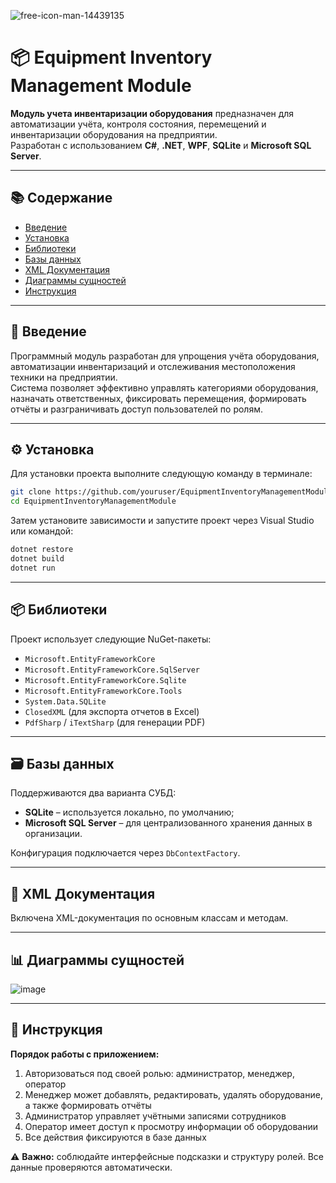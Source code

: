 ![free-icon-man-14439135](https://github.com/user-attachments/assets/3f7a2f1e-d1d2-439a-8e5c-f716ddc99fd0)
# 📦 Equipment Inventory Management Module

**Модуль учета инвентаризации оборудования** предназначен для автоматизации учёта, контроля состояния, перемещений и инвентаризации оборудования на предприятии.  
Разработан с использованием **C#**, **.NET**, **WPF**, **SQLite** и **Microsoft SQL Server**.

---

## 📚 Содержание
- [Введение](#введение)
- [Установка](#установка)
- [Библиотеки](#библиотеки)
- [Базы данных](#базы-данных)
- [XML Документация](#xml-документация)
- [Диаграммы сущностей](#диаграммы-сущностей)
- [Инструкция](#инструкция)

---

## 🧾 Введение

Программный модуль разработан для упрощения учёта оборудования, автоматизации инвентаризаций и отслеживания местоположения техники на предприятии.  
Система позволяет эффективно управлять категориями оборудования, назначать ответственных, фиксировать перемещения, формировать отчёты и разграничивать доступ пользователей по ролям.

---

## ⚙️ Установка

Для установки проекта выполните следующую команду в терминале:

```bash
git clone https://github.com/youruser/EquipmentInventoryManagementModule.git
cd EquipmentInventoryManagementModule
```

Затем установите зависимости и запустите проект через Visual Studio или командой:

```bash
dotnet restore
dotnet build
dotnet run
```

---

## 📦 Библиотеки

Проект использует следующие NuGet-пакеты:

- `Microsoft.EntityFrameworkCore`
- `Microsoft.EntityFrameworkCore.SqlServer`
- `Microsoft.EntityFrameworkCore.Sqlite`
- `Microsoft.EntityFrameworkCore.Tools`
- `System.Data.SQLite`
- `ClosedXML` (для экспорта отчетов в Excel)
- `PdfSharp` / `iTextSharp` (для генерации PDF)

---

## 🗃️ Базы данных

Поддерживаются два варианта СУБД:
- **SQLite** – используется локально, по умолчанию;
- **Microsoft SQL Server** – для централизованного хранения данных в организации.

Конфигурация подключается через `DbContextFactory`.

---

## 📄 XML Документация

Включена XML-документация по основным классам и методам.

---

## 📊 Диаграммы сущностей

![image](https://github.com/user-attachments/assets/8f38457e-8d12-43a5-9306-558eb81fcdef)

---

## 📝 Инструкция

**Порядок работы с приложением:**
1. Авторизоваться под своей ролью: администратор, менеджер, оператор
2. Менеджер может добавлять, редактировать, удалять оборудование, а также формировать отчёты
3. Администратор управляет учётными записями сотрудников
4. Оператор имеет доступ к просмотру информации об оборудовании
5. Все действия фиксируются в базе данных

⚠️ **Важно:** соблюдайте интерфейсные подсказки и структуру ролей. Все данные проверяются автоматически.

